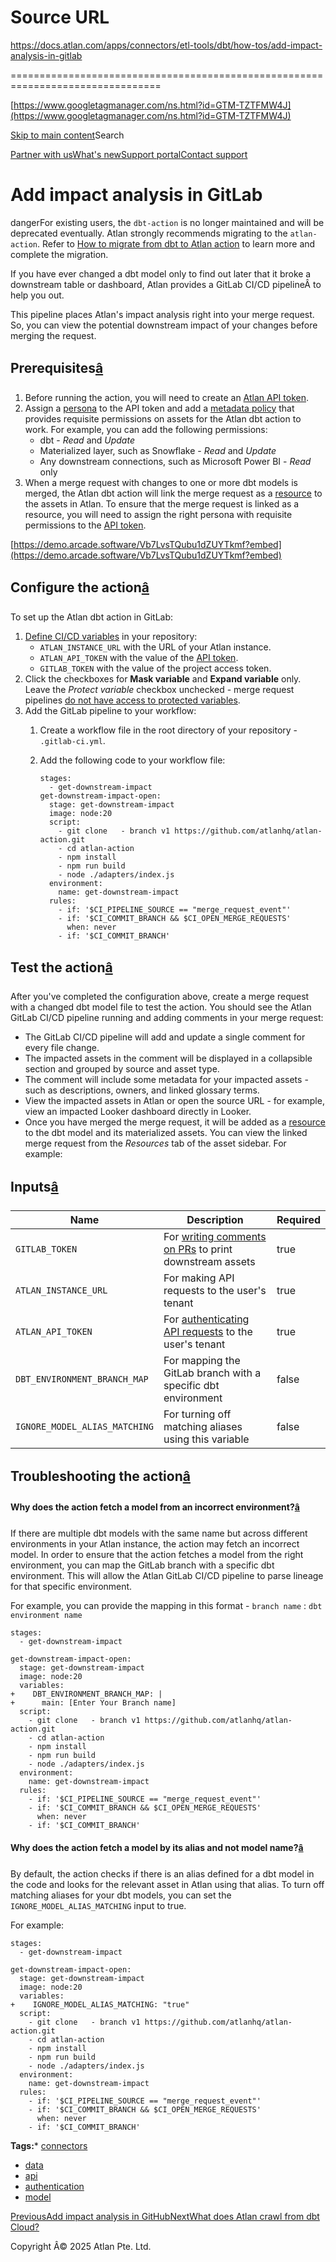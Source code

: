 # Source URL
https://docs.atlan.com/apps/connectors/etl-tools/dbt/how-tos/add-impact-analysis-in-gitlab

================================================================================

<!--
canonical: https://docs.atlan.com/apps/connectors/etl-tools/dbt/how-tos/add-impact-analysis-in-gitlab
link-alternate: https://docs.atlan.com/apps/connectors/etl-tools/dbt/how-tos/add-impact-analysis-in-gitlab
meta-description: Learn about add impact analysis in gitlab.
meta-docsearch:docusaurus_tag: docs-default-current
meta-docsearch:language: en
meta-docsearch:version: current
meta-docusaurus_locale: en
meta-docusaurus_tag: docs-default-current
meta-docusaurus_version: current
meta-generator: Docusaurus v3.8.1
meta-og-description: Learn about add impact analysis in gitlab.
meta-og-locale: en
meta-og-title: Add impact analysis in GitLab | Atlan Documentation
meta-og-url: https://docs.atlan.com/apps/connectors/etl-tools/dbt/how-tos/add-impact-analysis-in-gitlab
meta-twitter:card: summary_large_image
meta-viewport: width=device-width,initial-scale=1
title: Add impact analysis in GitLab | Atlan Documentation
-->

[https://www.googletagmanager.com/ns.html?id=GTM-TZTFMW4J](https://www.googletagmanager.com/ns.html?id=GTM-TZTFMW4J)

[Skip to main content](#__docusaurus_skipToContent_fallback)Search

[Partner with us](https://docs.google.com/forms/d/e/1FAIpQLScuAIhCm2GS7YFstrOjawbP8J7PUmOynQo7wI2yGCcCyEcVSw/viewform)[What's new](https://shipped.atlan.com/)[Support portal](https://atlan.zendesk.com/auth/v2/login/signin?return_to=https%3A%2F%2Fatlan.zendesk.com%2Fhc%2Fen-us&theme=hc&locale=en-us&brand_id=1900000425113&auth_origin=1900000425113%2Cfalse%2Ctrue)[Contact support](/support/submit-request)

Add impact analysis in GitLab
=============================

dangerFor existing users, the `dbt-action` is no longer maintained and will be deprecated eventually. Atlan strongly recommends migrating to the `atlan-action`. Refer to [How to migrate from dbt to Atlan action](/apps/connectors/etl-tools/dbt/how-tos/migrate-from-dbt-to-atlan-action) to learn more and complete the migration.

If you have ever changed a dbt model only to find out later that it broke a downstream table or dashboard, Atlan provides a GitLab CI/CD pipelineÂ to help you out.

This pipeline places Atlan's impact analysis right into your merge request. So, you can view the potential downstream impact of your changes before merging the request.

Prerequisites[â](#prerequisites "Direct link to Prerequisites")
-----------------------------------------------------------------

1. Before running the action, you will need to create an [Atlan API token](/get-started/references/api-authentication).
2. Assign a [persona](/product/capabilities/governance/access-control/how-tos/create-a-persona) to the API token and add a [metadata policy](/product/capabilities/governance/custom-metadata/how-tos/control-access-metadata-data#metadata-policies) that provides requisite permissions on assets for the Atlan dbt action to work. For example, you can add the following permissions:
    * dbt \- *Read* and *Update*
    * Materialized layer, such as Snowflake \- *Read* and *Update*
    * Any downstream connections, such as Microsoft Power BI \- *Read* only
3. When a merge request with changes to one or more dbt models is merged, the Atlan dbt action will link the merge request as a [resource](/product/capabilities/discovery/how-tos/add-a-resource) to the assets in Atlan. To ensure that the merge request is linked as a resource, you will need to assign the right persona with requisite permissions to the [API token](/get-started/references/api-authentication).

[https://demo.arcade.software/Vb7LvsTQubu1dZUYTkmf?embed](https://demo.arcade.software/Vb7LvsTQubu1dZUYTkmf?embed)

Configure the action[â](#configure-the-action "Direct link to Configure the action")
--------------------------------------------------------------------------------------

To set up the Atlan dbt action in GitLab:

1. [Define CI/CD variables](https://docs.gitlab.com/ee/ci/variables/index.html#define-a-cicd-variable-in-the-ui) in your repository:
    * `ATLAN_INSTANCE_URL` with the URL of your Atlan instance.
    * `ATLAN_API_TOKEN` with the value of the [API token](/get-started/references/api-authentication).
    * `GITLAB_TOKEN` with the value of the project access token.
2. Click the checkboxes for **Mask variable** and **Expand variable** only. Leave the *Protect variable* checkbox unchecked \- merge request pipelines [do not have access to protected variables](https://docs.gitlab.com/ee/ci/pipelines/merge_request_pipelines.html).
3. Add the GitLab pipeline to your workflow:
    1. Create a workflow file in the root directory of your repository \- `.gitlab-ci.yml`.
    2. Add the following code to your workflow file:
    
        ```
        stages:  
          - get-downstream-impact  
        get-downstream-impact-open:  
          stage: get-downstream-impact  
          image: node:20  
          script:  
            - git clone   - branch v1 https://github.com/atlanhq/atlan-action.git  
            - cd atlan-action  
            - npm install  
            - npm run build  
            - node ./adapters/index.js  
          environment:  
            name: get-downstream-impact  
          rules:  
            - if: '$CI_PIPELINE_SOURCE == "merge_request_event"'  
            - if: '$CI_COMMIT_BRANCH && $CI_OPEN_MERGE_REQUESTS'  
              when: never  
            - if: '$CI_COMMIT_BRANCH'
    
        ```

Test the action[â](#test-the-action "Direct link to Test the action")
-----------------------------------------------------------------------

After you've completed the configuration above, create a merge request with a changed dbt model file to test the action. You should see the Atlan GitLab CI/CD pipeline running and adding comments in your merge request:

* The GitLab CI/CD pipeline will add and update a single comment for every file change.
* The impacted assets in the comment will be displayed in a collapsible section and grouped by source and asset type.
* The comment will include some metadata for your impacted assets \- such as descriptions, owners, and linked glossary terms.
* View the impacted assets in Atlan or open the source URL \- for example, view an impacted Looker dashboard directly in Looker.
* Once you have merged the merge request, it will be added as a [resource](/product/capabilities/discovery/how-tos/add-a-resource) to the dbt model and its materialized assets. You can view the linked merge request from the *Resources* tab of the asset sidebar. For example:

Inputs[â](#inputs "Direct link to Inputs")
--------------------------------------------

| Name | Description | Required |
| --- | --- | --- |
| `GITLAB_TOKEN` | For [writing comments on PRs](https://docs.gitlab.com/ee/user/project/settings/project_access_tokens.html) to print downstream assets | true |
| `ATLAN_INSTANCE_URL` | For making API requests to the user's tenant | true |
| `ATLAN_API_TOKEN` | For [authenticating API requests](/get-started/references/api-authentication) to the user's tenant | true |
| `DBT_ENVIRONMENT_BRANCH_MAP` | For mapping the GitLab branch with a specific dbt environment | false |
| `IGNORE_MODEL_ALIAS_MATCHING` | For turning off matching aliases using this variable | false |

Troubleshooting the action[â](#troubleshooting-the-action "Direct link to Troubleshooting the action")
--------------------------------------------------------------------------------------------------------

#### Why does the action fetch a model from an incorrect environment?[â](#why-does-the-action-fetch-a-model-from-an-incorrect-environment "Direct link to Why does the action fetch a model from an incorrect environment?")

If there are multiple dbt models with the same name but across different environments in your Atlan instance, the action may fetch an incorrect model. In order to ensure that the action fetches a model from the right environment, you can map the GitLab branch with a specific dbt environment. This will allow the Atlan GitLab CI/CD pipeline to parse lineage for that specific environment.

For example, you can provide the mapping in this format \- `branch name` : `dbt environment name`

```
stages:  
  - get-downstream-impact  
  
get-downstream-impact-open:  
  stage: get-downstream-impact  
  image: node:20  
  variables:  
+    DBT_ENVIRONMENT_BRANCH_MAP: |  
+      main: [Enter Your Branch name]  
  script:  
    - git clone   - branch v1 https://github.com/atlanhq/atlan-action.git  
    - cd atlan-action  
    - npm install  
    - npm run build  
    - node ./adapters/index.js  
  environment:  
    name: get-downstream-impact  
  rules:  
    - if: '$CI_PIPELINE_SOURCE == "merge_request_event"'  
    - if: '$CI_COMMIT_BRANCH && $CI_OPEN_MERGE_REQUESTS'  
      when: never  
    - if: '$CI_COMMIT_BRANCH'  

```

#### Why does the action fetch a model by its alias and not model name?[â](#why-does-the-action-fetch-a-model-by-its-alias-and-not-model-name "Direct link to Why does the action fetch a model by its alias and not model name?")

By default, the action checks if there is an alias defined for a dbt model in the code and looks for the relevant asset in Atlan using that alias. To turn off matching aliases for your dbt models, you can set the `IGNORE_MODEL_ALIAS_MATCHING` input to true.

For example:

```
stages:  
  - get-downstream-impact  
  
get-downstream-impact-open:  
  stage: get-downstream-impact  
  image: node:20  
  variables:  
+    IGNORE_MODEL_ALIAS_MATCHING: "true"  
  script:  
    - git clone   - branch v1 https://github.com/atlanhq/atlan-action.git  
    - cd atlan-action  
    - npm install  
    - npm run build  
    - node ./adapters/index.js  
  environment:  
    name: get-downstream-impact  
  rules:  
    - if: '$CI_PIPELINE_SOURCE == "merge_request_event"'  
    - if: '$CI_COMMIT_BRANCH && $CI_OPEN_MERGE_REQUESTS'  
      when: never  
    - if: '$CI_COMMIT_BRANCH'  

```
**Tags:*** [connectors](/tags/connectors)
* [data](/tags/data)
* [api](/tags/api)
* [authentication](/tags/authentication)
* [model](/tags/model)

[PreviousAdd impact analysis in GitHub](/apps/connectors/etl-tools/dbt/how-tos/add-impact-analysis-in-github)[NextWhat does Atlan crawl from dbt Cloud?](/apps/connectors/etl-tools/dbt/references/what-does-atlan-crawl-from-dbt-cloud)

Copyright Â© 2025 Atlan Pte. Ltd.

